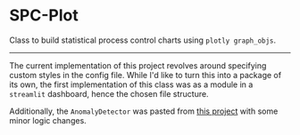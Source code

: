 # SPC-Plot
Class to build statistical process control charts using `plotly graph_objs`.

***

The current implementation of this project revolves around specifying custom styles in the config file. 
While I'd like to turn this into a package of its own, the first implementation of this class was as a module
in a `streamlit` dashboard, hence the chosen file structure.

Additionally, the `AnomalyDetector` was pasted from [this project](https://github.com/omerfarukozturk/AnomalyDetection) 
with some minor logic changes.
